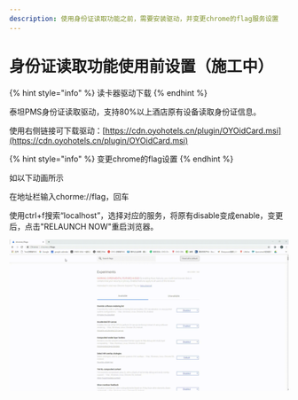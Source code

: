```yaml
---
description: 使用身份证读取功能之前，需要安装驱动，并变更chrome的flag服务设置
---
```


# 身份证读取功能使用前设置（施工中）

{% hint style="info" %}
读卡器驱动下载
{% endhint %}

泰坦PMS身份证读取驱动，支持80%以上酒店原有设备读取身份证信息。

使用右侧链接可下载驱动：[https://cdn.oyohotels.cn/plugin/OYOidCard.msi](https://cdn.oyohotels.cn/plugin/OYOidCard.msi)



{% hint style="info" %}
变更chrome的flag设置
{% endhint %}

如以下动画所示

在地址栏输入chorme://flag，回车

使用ctrl+f搜索“localhost”，选择对应的服务，将原有disable变成enable，变更后，点击"RELAUNCH NOW"重启浏览器。

![](.gitbook/assets/20180930_194859.gif)

